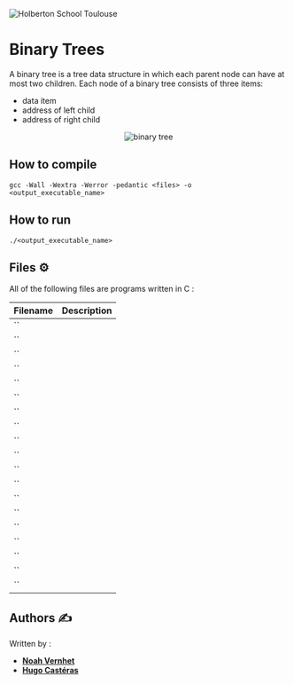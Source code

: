 ![Holberton School Toulouse](https://blog.holbertonschool.com/wp-content/uploads/2022/01/Capture-decran-2022-01-11-172847.png)    
# Binary Trees
A binary tree is a tree data structure in which each parent node can have at most two children. Each node of a binary tree consists of three items:
- data item
- address of left child
- address of right child

<p align="center">
  <img src="https://techvidvan.com/tutorials/wp-content/uploads/sites/2/2021/07/Binary-Trees-in-C-normal-image01.jpg" alt="binary tree" />
</p>

## How to compile
`gcc -Wall -Wextra -Werror -pedantic <files> -o <output_executable_name>`

## How to run
`./<output_executable_name>`

## Files :gear:
All of the following files are programs written in C :

|**Filename**|**Description**|
|:-------|:---------:|
|``||
|``||
|``||
|``||
|``||
|``||
|``||
|``||
|``||
|``||
|``||
|``||
|``||
|``||
|``||
|``||
|``||
|``||
|``||

## Authors :writing_hand:
Written by :
- **[Noah Vernhet](https://github.com/truuue)**<br>
- **[Hugo Castéras](https://github.com/hug0-cstrs)**
